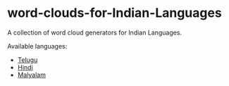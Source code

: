 # word-clouds-for-Indian-Languages
A collection of word cloud generators for Indian Languages. 

Available languages:

- [Telugu](https://github.com/victorknox/word-clouds-for-Indian-Languages/tree/main/wordcloudte)
- [Hindi](https://github.com/victorknox/word-clouds-for-Indian-Languages/tree/main/wordcloudhi)
- [Malyalam](https://github.com/victorknox/word-clouds-for-Indian-Languages/tree/main/wordcloudmal)
